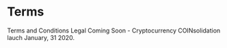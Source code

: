 # Terms
Terms and Conditions Legal
Coming Soon - Cryptocurrency COINsolidation lauch January, 31 2020.
